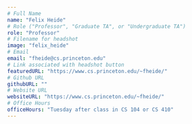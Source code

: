 ```yaml
---
# Full Name
name: "Felix Heide"
# Role ("Professor", "Graduate TA", or "Undergraduate TA")
role: "Professor"
# Filename for headshot
image: "felix_heide"
# Email
email: "fheide@cs.princeton.edu"
# Link associated with headshot button
featuredURL: "https://www.cs.princeton.edu/~fheide/"
# Github URL
githubURL: ""
# Website URL
websiteURL: "https://www.cs.princeton.edu/~fheide/"
# Office Hours
officeHours: "Tuesday after class in CS 104 or CS 410"
---
```

